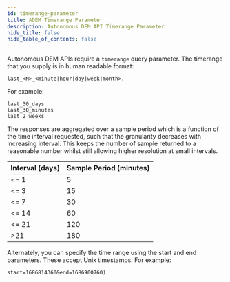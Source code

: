 ```yaml
---
id: timerange-parameter
title: ADEM Timerange Parameter
description: Autonomous DEM API Timerange Parameter
hide_title: false
hide_table_of_contents: false
---
```


Autonomous DEM APIs require a `timerange` query parameter. The timerange that you supply is in human readable format:

    last_<N>_<minute|hour|day|week|month>. 

For example: 

    last_30_days
    last_30_minutes
    last_2_weeks 

The responses are aggregated over a sample period which is a function of the time interval
requested, such that the granularity decreases with increasing interval. This keeps the number of
sample returned to a reasonable number whilst still allowing higher resolution at small intervals.

| Interval (days)    | Sample Period (minutes) |
| ---------------    | ----------------------- |
| <= 1               |  5                      |
| <= 3               | 15                      |
| <= 7               | 30                      |
| <= 14              | 60                      |
| <= 21              | 120                     |
| >21                | 180                     |

Alternately, you can specify the time range using the start and end parameters. These accept Unix
timestamps. For example: 

    start=1686814360&end=1686900760)
